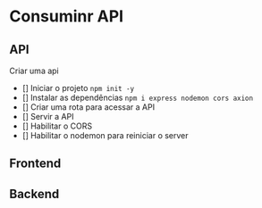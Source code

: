 #   Consuminr API


##  API

Criar uma api
-  []  Iniciar o projeto `npm init -y`
-  []  Instalar as dependências `npm i express nodemon cors axion`
-  []  Criar uma rota para acessar a API
-  []  Servir a API
-  []  Habilitar o CORS
-  []  Habilitar o nodemon para reiniciar o server

##  Frontend

##  Backend